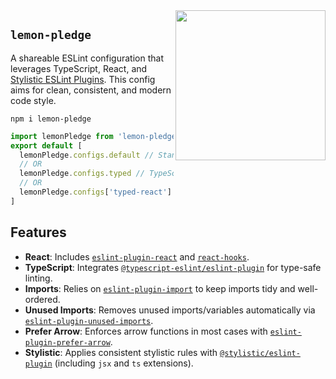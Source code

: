 
<img align="right" height="240" src="https://github.com/user-attachments/assets/b7205f89-5816-480d-add2-31068bf18349" />

## `lemon-pledge`
A shareable ESLint configuration that leverages TypeScript, React, and [Stylistic ESLint Plugins](https://github.com/ota-meshi/eslint-plugin-stylistic). This config aims for clean, consistent, and modern code style.

```
npm i lemon-pledge
```

```js
import lemonPledge from 'lemon-pledge'
export default [
  lemonPledge.configs.default // Standard JS
  // OR
  lemonPledge.configs.typed // TypeScript
  // OR
  lemonPledge.configs['typed-react'] // TypeScript + React
]
```

## Features

- **React**: Includes [`eslint-plugin-react`](https://github.com/jsx-eslint/eslint-plugin-react) and [`react-hooks`](https://www.npmjs.com/package/eslint-plugin-react-hooks).
- **TypeScript**: Integrates [`@typescript-eslint/eslint-plugin`](https://github.com/typescript-eslint/typescript-eslint/tree/main/packages/eslint-plugin) for type-safe linting.
- **Imports**: Relies on [`eslint-plugin-import`](https://github.com/import-js/eslint-plugin-import) to keep imports tidy and well-ordered.
- **Unused Imports**: Removes unused imports/variables automatically via [`eslint-plugin-unused-imports`](https://www.npmjs.com/package/eslint-plugin-unused-imports).
- **Prefer Arrow**: Enforces arrow functions in most cases with [`eslint-plugin-prefer-arrow`](https://www.npmjs.com/package/eslint-plugin-prefer-arrow).
- **Stylistic**: Applies consistent stylistic rules with [`@stylistic/eslint-plugin`](https://github.com/ota-meshi/eslint-plugin-stylistic) (including `jsx` and `ts` extensions).
